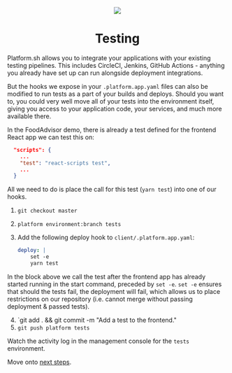 <p align="center">
  <a href="https://platform.sh/marketplace/strapi/">
    <img src="https://platform.sh/images/spots/arrows/fast-dev.svg" />
  </a>

  <h1 align="center">Testing</h1>
</p>

Platform.sh allows you to integrate your applications with your existing testing pipelines. This includes CircleCI, Jenkins, GitHub Actions - anything you already have set up can run alongside deployment integrations. 

But the hooks we expose in your `.platform.app.yaml` files can also be modified to run tests as a part of your builds and deploys. Should you want to, you could very well move all of your tests into the environment itself, giving you access to your application code, your services, and much more available there. 

In the FoodAdvisor demo, there is already a test defined for the frontend React app we can test this on:

```json
  "scripts": {
    ...
    "test": "react-scripts test",
    ...
  }
```

All we need to do is place the call for this test (`yarn test`) into one of our hooks.

1. `git checkout master`
2. `platform environment:branch tests`
3. Add the following deploy hook to `client/.platform.app.yaml`:

    ```yaml
    deploy: |
        set -e
        yarn test
    ```
    
In the block above we call the test after the frontend app has already started running in the start command, preceded by `set -e`. `set -e` ensures that should the tests fail, the deployment will fail, which allows us to place restrictions on our repository (i.e. cannot merge without passing deployment & passed tests). 

4. `git add . && git commit -m "Add a test to the frontend."
5. `git push platform tests`

Watch the activity log in the management console for the `tests` environment. 

Move onto [next steps](06-next-steps.md).
